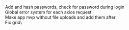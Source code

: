 Add and hash passwords, check for password during login\
Global error system for each axios request\
Make app mvp without file uploads and add them after\
Fix grid\
